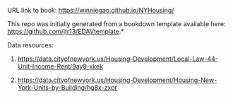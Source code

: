 URL link to book: https://winniegao.github.io/NYHousing/

This repo was initially generated from a bookdown template available here: https://github.com/jtr13/EDAVtemplate.*	

Data resources: 
1. https://data.cityofnewyork.us/Housing-Development/Local-Law-44-Unit-Income-Rent/9ay9-xkek

2. https://data.cityofnewyork.us/Housing-Development/Housing-New-York-Units-by-Building/hg8x-zxpr
